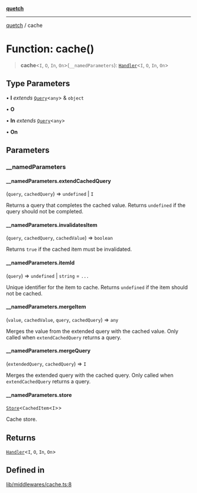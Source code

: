 [**quetch**](../README.md)

***

[quetch](../README.md) / cache

# Function: cache()

> **cache**\<`I`, `O`, `In`, `On`\>(`__namedParameters`): [`Handler`](../type-aliases/Handler.md)\<`I`, `O`, `In`, `On`\>

## Type Parameters

• **I** *extends* [`Query`](../type-aliases/Query.md)\<`any`\> & `object`

• **O**

• **In** *extends* [`Query`](../type-aliases/Query.md)\<`any`\>

• **On**

## Parameters

### \_\_namedParameters

#### __namedParameters.extendCachedQuery

(`query`, `cachedQuery`) => `undefined` \| `I`

Returns a query that completes the cached value.
Returns `undefined` if the query should not be completed.

#### __namedParameters.invalidatesItem

(`query`, `cachedQuery`, `cachedValue`) => `boolean`

Returns `true` if the cached item must be invalidated.

#### __namedParameters.itemId

(`query`) => `undefined` \| `string` = `...`

Unique identifier for the item to cache.
Returns `undefined` if the item should not be cached.

#### __namedParameters.mergeItem

(`value`, `cachedValue`, `query`, `cachedQuery`) => `any`

Merges the value from the extended query with the cached value.
Only called when `extendCachedQuery` returns a query.

#### __namedParameters.mergeQuery

(`extendedQuery`, `cachedQuery`) => `I`

Merges the extended query with the cached query.
Only called when `extendCachedQuery` returns a query.

#### __namedParameters.store

[`Store`](../type-aliases/Store.md)\<`CachedItem`\<`I`\>\>

Cache store.

## Returns

[`Handler`](../type-aliases/Handler.md)\<`I`, `O`, `In`, `On`\>

## Defined in

[lib/middlewares/cache.ts:8](https://github.com/nevoland/quetch/blob/d3c3874b3b683738adb5be9e083a7d95e2758c83/lib/middlewares/cache.ts#L8)
